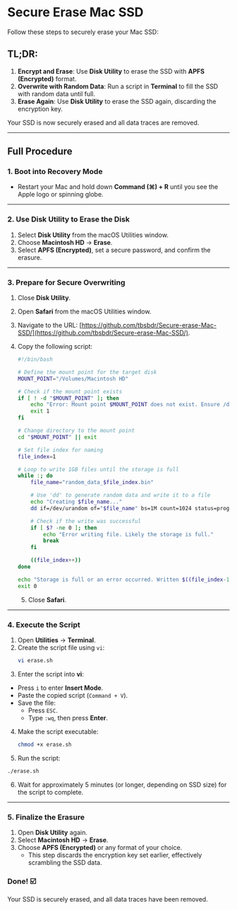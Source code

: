 # Secure Erase Mac SSD

Follow these steps to securely erase your Mac SSD:

## TL;DR:

1. **Encrypt and Erase**: Use **Disk Utility** to erase the SSD with **APFS (Encrypted)** format.
2. **Overwrite with Random Data**: Run a script in **Terminal** to fill the SSD with random data until full.
3. **Erase Again**: Use **Disk Utility** to erase the SSD again, discarding the encryption key.

Your SSD is now securely erased and all data traces are removed.

---
## Full Procedure
### 1. Boot into **Recovery Mode**
- Restart your Mac and hold down **Command (⌘) + R** until you see the Apple logo or spinning globe.

---

### 2. Use **Disk Utility** to Erase the Disk
1. Select **Disk Utility** from the macOS Utilities window.
2. Choose **Macintosh HD** → **Erase**.
3. Select **APFS (Encrypted)**, set a secure password, and confirm the erasure.

---

### 3. Prepare for Secure Overwriting
1. Close **Disk Utility**.
2. Open **Safari** from the macOS Utilities window.
3. Navigate to the URL: [https://github.com/tbsbdr/Secure-erase-Mac-SSD/](https://github.com/tbsbdr/Secure-erase-Mac-SSD/).
4. Copy the following script:

   ```bash
   #!/bin/bash

   # Define the mount point for the target disk
   MOUNT_POINT="/Volumes/Macintosh HD"

   # Check if the mount point exists
   if [ ! -d "$MOUNT_POINT" ]; then
       echo "Error: Mount point $MOUNT_POINT does not exist. Ensure /dev/disk3s1 is mounted."
       exit 1
   fi

   # Change directory to the mount point
   cd "$MOUNT_POINT" || exit

   # Set file index for naming
   file_index=1

   # Loop to write 1GB files until the storage is full
   while :; do
       file_name="random_data_$file_index.bin"

       # Use 'dd' to generate random data and write it to a file
       echo "Creating $file_name..."
       dd if=/dev/urandom of="$file_name" bs=1M count=1024 status=progress

       # Check if the write was successful
       if [ $? -ne 0 ]; then
           echo "Error writing file. Likely the storage is full."
           break
       fi

       ((file_index++))
   done

   echo "Storage is full or an error occurred. Written $((file_index-1)) files."
   exit 0
   ```
   5. Close **Safari**.

---

### 4. Execute the Script
1. Open **Utilities** → **Terminal**.
2. Create the script file using `vi`:
   ```bash
   vi erase.sh
   ```
 3. Enter the script into **vi**:
   - Press `i` to enter **Insert Mode**.
   - Paste the copied script (`Command + V`).
   - Save the file:
     - Press `ESC`.
     - Type `:wq`, then press **Enter**.

4. Make the script executable:
   ```bash
   chmod +x erase.sh
   ```
5.	Run the script:
   ```bash
   ./erase.sh
   ```
6.	Wait for approximately 5 minutes (or longer, depending on SSD size) for the script to complete.

---

### 5. Finalize the Erasure
1.	Open **Disk Utility** again.
2.	Select **Macintosh HD** → **Erase**.
3.	Choose **APFS (Encrypted)** or any format of your choice.
	- This step discards the encryption key set earlier, effectively scrambling the SSD data.

### Done! ☑️
Your SSD is securely erased, and all data traces have been removed.
